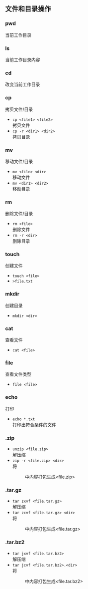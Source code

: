 ## 文件和目录操作
### pwd  
当前工作目录
### ls  
当前工作目录内容
### cd  
改变当前工作目录
### cp 
拷贝文件/目录
* `cp <file1> <file2>`  
拷贝文件
* `cp -r <dir1> <dir2>`  
拷贝目录
### mv
移动文件/目录
* `mv <file> <dir>`  
移动文件
* `mv <dir1> <dir2>`  
移动目录
### rm
删除文件/目录
* `rm <file>`  
删除文件
* `rm -r <dir>`  
删除目录
### touch
创建文件
* `touch <file>`
* `>file.txt`
### mkdir
创建目录
* `mkdir <dir>`
### cat
查看文件
* `cat <file>`
### file
查看文件类型
* `file <file>`
### echo
打印
* `echo *.txt`  
打印出符合条件的文件
### .zip
* `unzip <file.zip>`  
解压缩
* `zip -r <file.zip> <dir>`  
将<dir>中内容打包生成<file.zip>
### .tar.gz
* `tar zxvf <file.tar.gz>`  
解压缩
* `tar zcvf <file.tar.gz> <dir>`  
将<dir>中内容打包生成<file.tar.gz>
### .tar.bz2
* `tar jxvf <file.tar.bz2>`  
解压缩
* `tar jcvf <file.tar.bz2>.<dir>`  
将<dir>中内容打包生成<file.tar.bz2>

